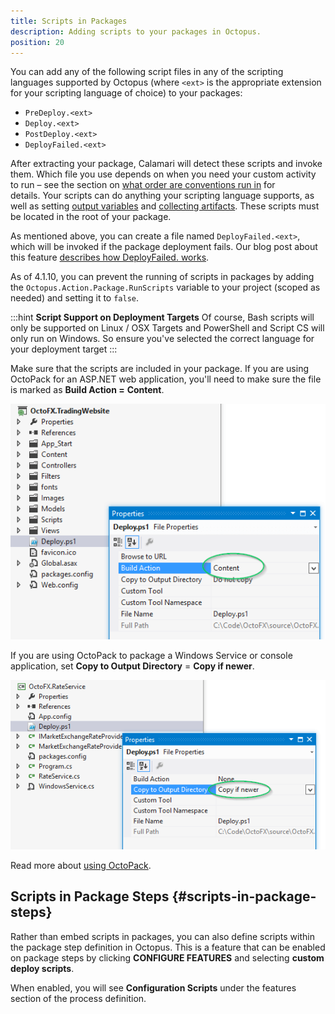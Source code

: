 ```yaml
---
title: Scripts in Packages
description: Adding scripts to your packages in Octopus.
position: 20
---
```


You can add any of the following script files in any of the scripting languages supported by Octopus (where `<ext>` is the appropriate extension for your scripting language of choice) to your packages:

- `PreDeploy.<ext>`
- `Deploy.<ext>`
- `PostDeploy.<ext>`
- `DeployFailed.<ext>`

After extracting your package, Calamari will detect these scripts and invoke them. Which file you use depends on when you need your custom activity to run – see the section on [what order are conventions run in](/docs/deployment-examples/package-deployments/package-deployment-feature-ordering.md) for details. Your scripts can do anything your scripting language supports, as well as setting [output variables](/docs/projects/variables/output-variables.md) and [collecting artifacts](/docs/deployment-process/artifacts.md). These scripts must be located in the root of your package.

As mentioned above, you can create a file named `DeployFailed.<ext>`, which will be invoked if the package deployment fails. Our blog post about this feature [describes how DeployFailed.<ext> works](https://octopus.com/blog/deployfailed).

As of 4.1.10, you can prevent the running of scripts in packages by adding the `Octopus.Action.Package.RunScripts` variable to your project (scoped as needed) and setting it to `false`.

:::hint
**Script Support on Deployment Targets**
Of course, Bash scripts will only be supported on Linux / OSX Targets and PowerShell and Script CS will only run on Windows. So ensure you've selected the correct language for your deployment target
:::


Make sure that the scripts are included in your package. If you are using OctoPack for an ASP.NET web application, you'll need to make sure the file is marked as **Build Action =** **Content**.

![](3277766.png)

If you are using OctoPack to package a Windows Service or console application, set **Copy to Output Directory** = **Copy if newer**.

![](3277765.png)

Read more about [using OctoPack](/docs/packaging-applications/create-packages/octopack/index.md).

## Scripts in Package Steps {#scripts-in-package-steps}

Rather than embed scripts in packages, you can also define scripts within the package step definition in Octopus. This is a feature that can be enabled on package steps by clicking **CONFIGURE FEATURES** and selecting **custom deploy scripts**.

When enabled, you will see **Configuration Scripts** under the features section of the process definition.
